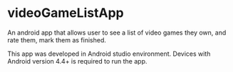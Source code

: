 # videoGameListApp
An android app that allows user to see a list of video games they own, and rate them, mark them as finished.

This app was developed in Android studio environment. Devices with Android version 4.4+ is required to run the app.